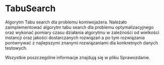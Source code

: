 # TabuSearch
Algorytm Tabu search dla problemu komiwojażera.
Należało zaimplementować algorytm tabu search dla problemu optymalizacyjnego oraz wykonać pomiary
czasu działania algorytmu w zależności od wielkości instancji oraz jakości dostarczanych rozwiązań
a po tym rozwiązania porównywać z najlepszymi znanymi rozwiązaniami dla konkretnych danych testowych.

Wszystkie poszczególne informacje znajdują się w pliku Sprawozdanie.

